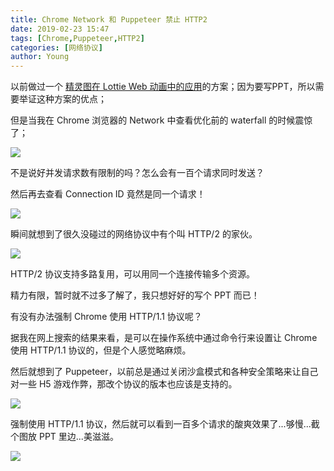```yaml
---
title: Chrome Network 和 Puppeteer 禁止 HTTP2
date: 2019-02-23 15:47
tags: [Chrome,Puppeteer,HTTP2]
categories: [网络协议]
author: Young
---
```


以前做过一个 [精灵图在 Lottie Web 动画中的应用](https://newbieweb.lione.me/2018/12/13/lottie-web-sprite/)的方案；因为要写PPT，所以需要举证这种方案的优点；

但是当我在 Chrome 浏览器的 Network 中查看优化前的 waterfall 的时候震惊了；

<img src="https://newbieyoung.github.io/images/chrome-network-http2-0.jpg">

不是说好并发请求数有限制的吗？怎么会有一百个请求同时发送？

<!--more-->

然后再去查看 Connection ID 竟然是同一个请求！

<img src="https://newbieyoung.github.io/images/chrome-network-http2-1.jpg">

瞬间就想到了很久没碰过的网络协议中有个叫 HTTP/2 的家伙。

<img src="https://newbieyoung.github.io/images/chrome-network-http2-2.jpg">

HTTP/2 协议支持多路复用，可以用同一个连接传输多个资源。

精力有限，暂时就不过多了解了，我只想好好的写个 PPT 而已！

有没有办法强制 Chrome 使用 HTTP/1.1 协议呢？

据我在网上搜索的结果来看，是可以在操作系统中通过命令行来设置让 Chrome 使用 HTTP/1.1 协议的，但是个人感觉略麻烦。

然后就想到了 Puppeteer，以前总是通过关闭沙盒模式和各种安全策略来让自己对一些 H5 游戏作弊，那改个协议的版本也应该是支持的。

<img src="https://newbieyoung.github.io/images/chrome-network-http2-3.jpg">

强制使用 HTTP/1.1 协议，然后就可以看到一百多个请求的酸爽效果了...够慢...截个图放 PPT 里边...美滋滋。

<img src="https://newbieyoung.github.io/images/chrome-network-http2-4.jpg">



